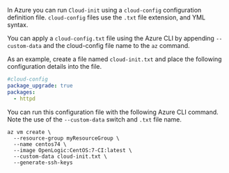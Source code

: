 In Azure you can run `Cloud-init` using a `cloud-config` configuration definition file. `cloud-config` files use the `.txt` file extension, and YML syntax.

You can apply a `cloud-config.txt` file using the Azure CLI by appending `--custom-data` and the cloud-config file name to the `az` command.

As an example, create a file named `cloud-init.txt` and place the following configuration details into the file.

```yml
#cloud-config
package_upgrade: true
packages:
  - httpd
```

You can run this configuration file with the following Azure CLI command. Note the use of the `--custom-data` switch and `.txt` file name.

```cli
az vm create \
  --resource-group myResourceGroup \
  --name centos74 \
  --image OpenLogic:CentOS:7-CI:latest \
  --custom-data cloud-init.txt \
  --generate-ssh-keys
```
